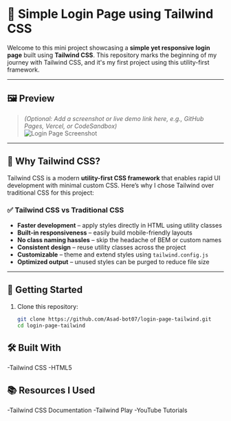 # 🔐 Simple Login Page using Tailwind CSS

Welcome to this mini project showcasing a **simple yet responsive login page** built using **Tailwind CSS**. This repository marks the beginning of my journey with Tailwind CSS, and it's my first project using this utility-first framework.

---

## 🖼️ Preview

> *(Optional: Add a screenshot or live demo link here, e.g., GitHub Pages, Vercel, or CodeSandbox)*  
> ![Login Page Screenshot](preview.png) <!-- Replace with actual image file if added -->

---

## 🧠 Why Tailwind CSS?

Tailwind CSS is a modern **utility-first CSS framework** that enables rapid UI development with minimal custom CSS. Here’s why I chose Tailwind over traditional CSS for this project:

### ✅ Tailwind CSS vs Traditional CSS

- **Faster development** – apply styles directly in HTML using utility classes  
- **Built-in responsiveness** – easily build mobile-friendly layouts  
- **No class naming hassles** – skip the headache of BEM or custom names  
- **Consistent design** – reuse utility classes across the project  
- **Customizable** – theme and extend styles using `tailwind.config.js`  
- **Optimized output** – unused styles can be purged to reduce file size  

---

## 🚀 Getting Started

1. Clone this repository:
   ```bash
   git clone https://github.com/Asad-bot07/login-page-tailwind.git
   cd login-page-tailwind

## 🛠️ Built With

-Tailwind CSS
-HTML5

## 📚 Resources I Used

-Tailwind CSS Documentation
-Tailwind Play
-YouTube Tutorials


